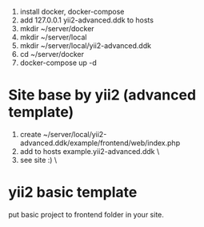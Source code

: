1. install docker, docker-compose
2. add 127.0.0.1 yii2-advanced.ddk to hosts
2. mkdir ~/server/docker
3. mkdir ~/server/local
4. mkdir ~/server/local/yii2-advanced.ddk
5. cd ~/server/docker
6. docker-compose up -d

# Site base by yii2 (advanced template)
1. create ~/server/local/yii2-advanced.ddk/example/frontend/web/index.php 
2. add to hosts example.yii2-advanced.ddk \
3. see site :) \

# yii2 basic template
put basic project to frontend folder in your site.
